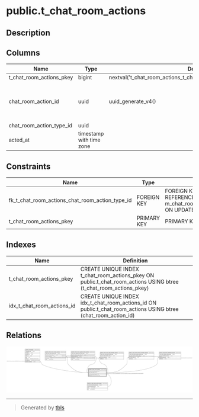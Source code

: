 # public.t_chat_room_actions

## Description

## Columns

| Name | Type | Default | Nullable | Children | Parents | Comment |
| ---- | ---- | ------- | -------- | -------- | ------- | ------- |
| t_chat_room_actions_pkey | bigint | nextval('t_chat_room_actions_t_chat_room_actions_pkey_seq'::regclass) | false |  |  |  |
| chat_room_action_id | uuid | uuid_generate_v4() | false | [public.t_messages](public.t_messages.md) [public.t_chat_room_create_actions](public.t_chat_room_create_actions.md) [public.t_chat_room_update_name_actions](public.t_chat_room_update_name_actions.md) [public.t_chat_room_add_member_actions](public.t_chat_room_add_member_actions.md) [public.t_chat_room_remove_member_actions](public.t_chat_room_remove_member_actions.md) [public.t_chat_room_withdraw_actions](public.t_chat_room_withdraw_actions.md) |  |  |
| chat_room_action_type_id | uuid |  | false |  | [public.m_chat_room_action_types](public.m_chat_room_action_types.md) |  |
| acted_at | timestamp with time zone |  | false |  |  |  |

## Constraints

| Name | Type | Definition |
| ---- | ---- | ---------- |
| fk_t_chat_room_actions_chat_room_action_type_id | FOREIGN KEY | FOREIGN KEY (chat_room_action_type_id) REFERENCES m_chat_room_action_types(chat_room_action_type_id) ON UPDATE RESTRICT ON DELETE RESTRICT |
| t_chat_room_actions_pkey | PRIMARY KEY | PRIMARY KEY (t_chat_room_actions_pkey) |

## Indexes

| Name | Definition |
| ---- | ---------- |
| t_chat_room_actions_pkey | CREATE UNIQUE INDEX t_chat_room_actions_pkey ON public.t_chat_room_actions USING btree (t_chat_room_actions_pkey) |
| idx_t_chat_room_actions_id | CREATE UNIQUE INDEX idx_t_chat_room_actions_id ON public.t_chat_room_actions USING btree (chat_room_action_id) |

## Relations

![er](public.t_chat_room_actions.svg)

---

> Generated by [tbls](https://github.com/k1LoW/tbls)

